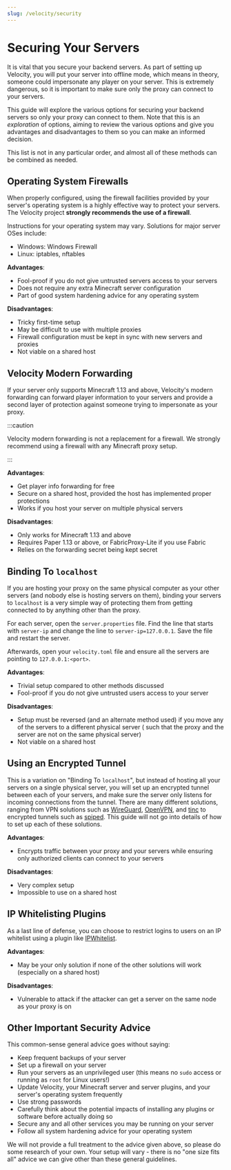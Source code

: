 ```yaml
---
slug: /velocity/security
---
```


# Securing Your Servers

It is vital that you secure your backend servers. As part of setting up Velocity, you will put your
server into offline mode, which means in theory, someone could impersonate any player on your
server. This is extremely dangerous, so it is important to make sure only the proxy can connect to
your servers.

This guide will explore the various options for securing your backend servers so only your proxy can
connect to them. Note that this is an _exploration_ of options, aiming to review the various options
and give you advantages and disadvantages to them so you can make an informed decision.

This list is not in any particular order, and almost all of these methods can be combined as needed.

## Operating System Firewalls

When properly configured, using the firewall facilities provided by your server's operating system
is a highly effective way to protect your servers. The Velocity project **strongly recommends the
use of a firewall**.

Instructions for your operating system may vary. Solutions for major server OSes include:

- Windows: Windows Firewall
- Linux: iptables, nftables

**Advantages**:

- Fool-proof if you do not give untrusted servers access to your servers
- Does not require any extra Minecraft server configuration
- Part of good system hardening advice for any operating system

**Disadvantages**:

- Tricky first-time setup
- May be difficult to use with multiple proxies
- Firewall configuration must be kept in sync with new servers and proxies
- Not viable on a shared host

## Velocity Modern Forwarding

If your server only supports Minecraft 1.13 and above, Velocity's modern forwarding can forward
player information to your servers and provide a second layer of protection against someone trying
to impersonate as your proxy.

:::caution

Velocity modern forwarding is not a replacement for a firewall. We strongly recommend using a
firewall with any Minecraft proxy setup.

:::

**Advantages**:

- Get player info forwarding for free
- Secure on a shared host, provided the host has implemented proper protections
- Works if you host your server on multiple physical servers

**Disadvantages**:

- Only works for Minecraft 1.13 and above
- Requires Paper 1.13 or above, or FabricProxy-Lite if you use Fabric
- Relies on the forwarding secret being kept secret

## Binding To `localhost`

If you are hosting your proxy on the same physical computer as your other servers (and nobody else
is hosting servers on them), binding your servers to `localhost` is a very simple way of protecting
them from getting connected to by anything other than the proxy.

For each server, open the `server.properties` file. Find the line that starts with `server-ip` and
change the line to `server-ip=127.0.0.1`. Save the file and restart the server.

Afterwards, open your `velocity.toml` file and ensure all the servers are pointing to
`127.0.0.1:<port>`.

**Advantages**:

- Trivial setup compared to other methods discussed
- Fool-proof if you do not give untrusted users access to your server

**Disadvantages**:

- Setup must be reversed (and an alternate method used) if you move any of the servers to a
  different physical server ( such that the proxy and the server are not on the same physical
  server)
- Not viable on a shared host

## Using an Encrypted Tunnel

This is a variation on "Binding To `localhost`", but instead of hosting all your servers on a single
physical server, you will set up an encrypted tunnel between each of your servers, and make sure the
server only listens for incoming connections from the tunnel. There are many different solutions,
ranging from VPN solutions such as [WireGuard](https://www.wireguard.com),
[OpenVPN](https://openvpn.net/), and [tinc](https://www.tinc-vpn.org/) to encrypted tunnels such as
[spiped](https://www.tarsnap.com/spiped.html). This guide will not go into details of how to set up
each of these solutions.

**Advantages**:

- Encrypts traffic between your proxy and your servers while ensuring only authorized clients can
  connect to your servers

**Disadvantages**:

- Very complex setup
- Impossible to use on a shared host

## IP Whitelisting Plugins

As a last line of defense, you can choose to restrict logins to users on an IP whitelist using a
plugin like [IPWhitelist](https://www.spigotmc.org/resources/ipwhitelist.61/).

**Advantages**:

- May be your only solution if none of the other solutions will work (especially on a shared host)

**Disadvantages**:

- Vulnerable to attack if the attacker can get a server on the same node as your proxy is on

## Other Important Security Advice

This common-sense general advice goes without saying:

- Keep frequent backups of your server
- Set up a firewall on your server
- Run your servers as an unprivileged user (this means no `sudo` access or running as `root` for
  Linux users!)
- Update Velocity, your Minecraft server and server plugins, and your server's operating system
  frequently
- Use strong passwords
- Carefully think about the potential impacts of installing any plugins or software before actually
  doing so
- Secure any and all other services you may be running on your server
- Follow all system hardening advice for your operating system

We will not provide a full treatment to the advice given above, so please do some research of your
own. Your setup will vary - there is no "one size fits all" advice we can give other than these
general guidelines.
